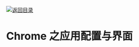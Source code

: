 [![返回目录](https://i.postimg.cc/50XLzC7C/image.png)](https://github.com/wx-chevalier/Web-Series)

# Chrome 之应用配置与界面
